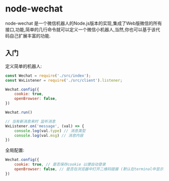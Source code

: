 # node-wechat

node-wechat 是一个微信机器人的Node.js版本的实现,集成了Web版微信的所有接口,功能,简单的几行命令就可以定义一个微信小机器人,当然,你也可以基于该代码自己扩展丰富的功能.

## 入门

定义简单的机器人:

```javascript
const Wechat = require('./src/index');
const WxListener = require('./src/client').listener;

Wechat.config({
    cookie: true,
    openBrowser: false,
})

Wechat.run()

// 当有新消息来时 监听消息
WxListener.on('message', (val) => {
    console.log(val.type) // 消息类型
    console.log(val.msg) // 消息内容
})

```

全局配置: 

```javascript
Wechat.config({
    cookie: true, // 是否保存cookie 以便自动登录
    openBrowser: false, // 是否在浏览器中打开二维码链接 (默认在terminal中显示)
})
```
